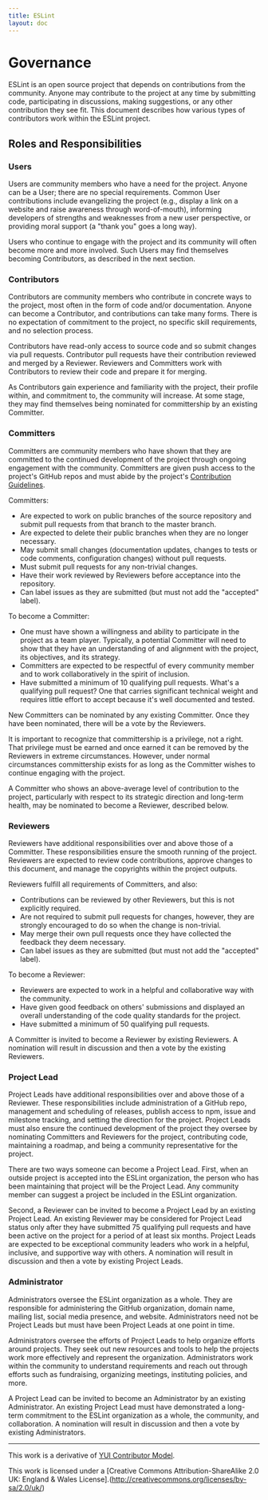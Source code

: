 ```yaml
---
title: ESLint
layout: doc
---
```

<!-- Note: No pull requests accepted for this file. See README.md in the root directory for details. -->
# Governance

ESLint is an open source project that depends on contributions from the community. Anyone may contribute to the project at any time by submitting code, participating in discussions, making suggestions, or any other contribution they see fit. This document describes how various types of contributors work within the ESLint project.

## Roles and Responsibilities

### Users

Users are community members who have a need for the project. Anyone can be a User; there are no special requirements. Common User contributions include evangelizing the project (e.g., display a link on a website and raise awareness through word-of-mouth), informing developers of strengths and weaknesses from a new user perspective, or providing moral support (a "thank you" goes a long way).

Users who continue to engage with the project and its community will often become more and more involved. Such Users may find themselves becoming Contributors, as described in the next section.

### Contributors

Contributors are community members who contribute in concrete ways to the project, most often in the form of code and/or documentation. Anyone can become a Contributor, and contributions can take many forms. There is no expectation of commitment to the project, no specific skill requirements, and no selection process.

Contributors have read-only access to source code and so submit changes via pull requests. Contributor pull requests have their contribution reviewed and merged by a Reviewer. Reviewers and Committers work with Contributors to review their code and prepare it for merging.

As Contributors gain experience and familiarity with the project, their profile within, and commitment to, the community will increase. At some stage, they may find themselves being nominated for committership by an existing Committer.

### Committers

Committers are community members who have shown that they are committed to the continued development of the project through ongoing engagement with the community. Committers are given push access to the project's GitHub repos and must abide by the project's [Contribution Guidelines](contributing.html).

Committers:

* Are expected to work on public branches of the source repository and submit pull requests from that branch to the master branch.
* Are expected to delete their public branches when they are no longer necessary.
* May submit small changes (documentation updates, changes to tests or code comments, configuration changes) without pull requests.
* Must submit pull requests for any non-trivial changes.
* Have their work reviewed by Reviewers before acceptance into the repository.
* Can label issues as they are submitted (but must not add the "accepted" label).

To become a Committer:

* One must have shown a willingness and ability to participate in the project as a team player. Typically, a potential Committer will need to show that they have an understanding of and alignment with the project, its objectives, and its strategy.
* Committers are expected to be respectful of every community member and to work collaboratively in the spirit of inclusion.
* Have submitted a minimum of 10 qualifying pull requests. What's a qualifying pull request? One that carries significant technical weight and requires little effort to accept because it's well documented and tested.

New Committers can be nominated by any existing Committer. Once they have been nominated, there will be a vote by the Reviewers.

It is important to recognize that committership is a privilege, not a right. That privilege must be earned and once earned it can be removed by the Reviewers in extreme circumstances. However, under normal circumstances committership exists for as long as the Committer wishes to continue engaging with the project.

A Committer who shows an above-average level of contribution to the project, particularly with respect to its strategic direction and long-term health, may be nominated to become a Reviewer, described below.

### Reviewers

Reviewers have additional responsibilities over and above those of a Committer. These responsibilities ensure the smooth running of the project. Reviewers are expected to review code contributions, approve changes to this document, and manage the copyrights within the project outputs.

Reviewers fulfill all requirements of Committers, and also:

* Contributions can be reviewed by other Reviewers, but this is not explicitly required.
* Are not required to submit pull requests for changes, however, they are strongly encouraged to do so when the change is non-trivial.
* May merge their own pull requests once they have collected the feedback they deem necessary.
* Can label issues as they are submitted (but must not add the "accepted" label).

To become a Reviewer:

* Reviewers are expected to work in a helpful and collaborative way with the community.
* Have given good feedback on others' submissions and displayed an overall understanding of the code quality standards for the project.
* Have submitted a minimum of 50 qualifying pull requests.

A Committer is invited to become a Reviewer by existing Reviewers. A nomination will result in discussion and then a vote by the existing Reviewers.

### Project Lead

Project Leads have additional responsibilities over and above those of a Reviewer. These responsibilities include administration of a GitHub repo, management and scheduling of releases, publish access to npm, issue and milestone tracking, and setting the direction for the project. Project Leads must also ensure the continued development of the project they oversee by nominating Committers and Reviewers for the project, contributing code, maintaining a roadmap, and being a community representative for the project.

There are two ways someone can become a Project Lead. First, when an outside project is accepted into the ESLint organization, the person who has been maintaining that project will be the Project Lead. Any community member can suggest a project be included in the ESLint organization.

Second, a Reviewer can be invited to become a Project Lead by an existing Project Lead. An existing Reviewer may be considered for Project Lead status only after they have submitted 75 qualifying pull requests and have been active on the project for a period of at least six months. Project Leads are expected to be exceptional community leaders who work in a helpful, inclusive, and supportive way with others. A nomination will result in discussion and then a vote by existing Project Leads.

### Administrator

Administrators oversee the ESLint organization as a whole. They are responsible for administering the GitHub organization, domain name, mailing list, social media presence, and website. Administrators need not be Project Leads but must have been Project Leads at one point in time.

Administrators oversee the efforts of Project Leads to help organize efforts around projects. They seek out new resources and tools to help the projects work more effectively and represent the organization. Administrators work within the community to understand requirements and reach out through efforts such as fundraising, organizing meetings, instituting policies, and more.

A Project Lead can be invited to become an Administrator by an existing Administrator. An existing Project Lead must have demonstrated a long-term commitment to the ESLint organization as a whole, the community, and collaboration. A nomination will result in discussion and then a vote by existing Administrators.

----

This work is a derivative of [YUI Contributor Model](https://github.com/yui/yui3/wiki/Contributor-Model).

This work is licensed under a [Creative Commons Attribution-ShareAlike 2.0 UK: England & Wales License].(http://creativecommons.org/licenses/by-sa/2.0/uk/)
